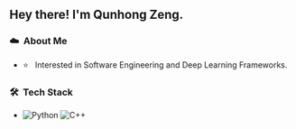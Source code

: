<h2> Hey there! I'm Qunhong Zeng.</h2>

<h3> ☁️ &nbsp;About Me </h3>

- ⭐️ &nbsp; Interested in Software Engineering and Deep Learning Frameworks.

<h3> 🛠 &nbsp;Tech Stack</h3>

-
  ![Python](https://img.shields.io/badge/-Python-333333?style=flat&logo=python)
  ![C++](https://img.shields.io/badge/-C++-333333?style=flat&logo=C%2B%2B&logoColor=00599C)



